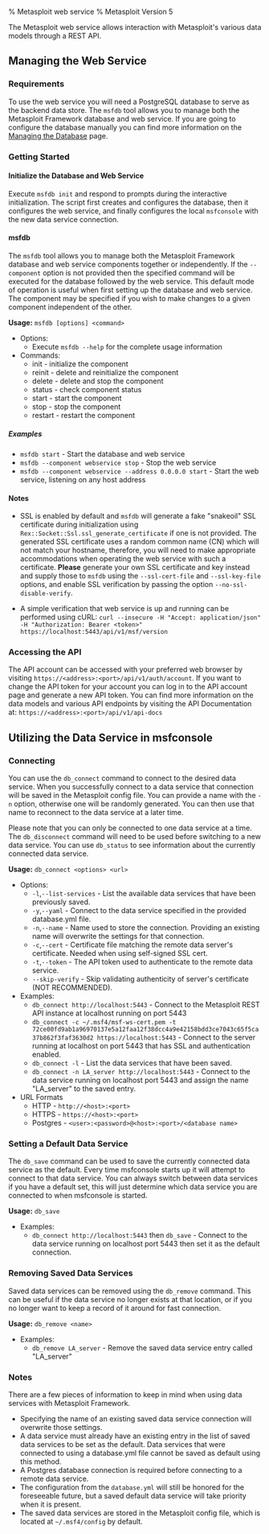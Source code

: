 % Metasploit web service
% Metasploit Version 5

The Metasploit web service allows interaction with Metasploit's various data models through a REST API.

## Managing the Web Service

### Requirements
To use the web service you will need a PostgreSQL database to serve as the backend data store. The `msfdb` tool allows you to manage both the Metasploit Framework database and web service. If you are going to configure the database manually you can find more information on the [Managing the Database](https://metasploit.help.rapid7.com/docs/managing-the-database) page.

### Getting Started

#### Initialize the Database and Web Service
Execute `msfdb init` and respond to prompts during the interactive initialization. The script first creates and configures the database, then it configures the web service, and finally configures the local `msfconsole` with the new data service connection.

#### msfdb

The `msfdb` tool allows you to manage both the Metasploit Framework database and web service components together or independently. If the `--component` option is not provided then the specified command will be executed for the database followed by the web service. This default mode of operation is useful when first setting up the database and web service. The component may be specified if you wish to make changes to a given component independent of the other.

**Usage:** `msfdb [options] <command>`
* Options:
  * Execute `msfdb --help` for the complete usage information
* Commands:
  * init - initialize the component
  * reinit - delete and reinitialize the component
  * delete - delete and stop the component
  * status - check component status
  * start - start the component
  * stop - stop the component
  * restart - restart the component

##### Examples
* `msfdb start` - Start the database and web service
* `msfdb --component webservice stop` - Stop the web service
* `msfdb --component webservice --address 0.0.0.0 start` - Start the web service, listening on any host address

#### Notes
* SSL is enabled by default and `msfdb` will generate a fake "snakeoil" SSL certificate during initialization using `Rex::Socket::Ssl.ssl_generate_certificate` if one is not provided. The generated SSL certificate uses a random common name (CN) which will not match your hostname, therefore, you will need to make appropriate accommodations when operating the web service with such a certificate. **Please** generate your own SSL certificate and key instead and supply those to `msfdb` using the `--ssl-cert-file` and `--ssl-key-file` options, and enable SSL verification by passing the option `--no-ssl-disable-verify`.

* A simple verification that web service is up and running can be performed using cURL: `curl --insecure -H "Accept: application/json" -H "Authorization: Bearer <token>" https://localhost:5443/api/v1/msf/version`

### Accessing the API
The API account can be accessed with your preferred web browser by visiting `https://<address>:<port>/api/v1/auth/account`. If you want to change the API token for your account you can log in to the API account page and generate a new API token. You can find more
information on the data models and various API endpoints by visiting the API Documentation at: `https://<address>:<port>/api/v1/api-docs`

## Utilizing the Data Service in msfconsole

### Connecting
You can use the `db_connect` command to connect to the desired data service. When you successfully connect to a data service that connection will be saved in the Metasploit config file. You can provide a name with the `-n` option, otherwise one will be randomly generated. You can then use that name to reconnect to the data service at a later time.

Please note that you can only be connected to one data service at a time. The `db_disconnect` command will need to be used before switching to a new data service. You can use `db_status` to see information about the currently connected data service.

**Usage:** `db_connect <options> <url>`
* Options:
  * `-l`,`--list-services` - List the available data services that have been previously saved.
  * `-y`,`--yaml` - Connect to the data service specified in the provided database.yml file.
  * `-n`,`--name` - Name used to store the connection. Providing an existing name will overwrite the settings for that connection.
  * `-c`,`--cert` - Certificate file matching the remote data server's certificate. Needed when using self-signed SSL cert.
  * `-t`,`--token` - The API token used to authenticate to the remote data service.
  * `--skip-verify` - Skip validating authenticity of server's certificate (NOT RECOMMENDED).
* Examples:
  * `db_connect http://localhost:5443` - Connect to the Metasploit REST API instance at localhost running on port 5443
  * `db_connect -c ~/.msf4/msf-ws-cert.pem -t 72ce00fd9ab1a96970137e5a12faa12f38dcc4a9e42158bdd3ce7043c65f5ca37b862f3faf3630d2 https://localhost:5443` - Connect to the server running at localhost on port 5443 that has SSL and authentication enabled.
  * `db_connect -l` - List the data services that have been saved.
  * `db_connect -n LA_server http://localhost:5443` - Connect to the data service running on localhost port 5443 and assign the name "LA_server" to the saved entry.
* URL Formats
  * HTTP - `http://<host>:<port>`
  * HTTPS - `https://<host>:<port>`
  * Postgres - `<user>:<password>@<host>:<port>/<database name>`

### Setting a Default Data Service
The `db_save` command can be used to save the currently connected data service as the default. Every time msfconsole starts up it will attempt to connect to that data service. You can always switch between data services if you have a default set, this will just determine which data service you are connected to when msfconsole is started.

**Usage:** `db_save`
* Examples:
  * `db_connect http://localhost:5443` then `db_save` - Connect to the data service running on localhost port 5443 then set it as the default connection.

### Removing Saved Data Services
Saved data services can be removed using the `db_remove` command. This can be useful if the data service no longer exists at that location, or if you no longer want to keep a record of it around for fast connection.

**Usage:** `db_remove <name>`
 * Examples:
   * `db_remove LA_server` - Remove the saved data service entry called "LA_server"

### Notes
There are a few pieces of information to keep in mind when using data services with Metasploit Framework.
* Specifying the name of an existing saved data service connection will overwrite those settings.
* A data service must already have an existing entry in the list of saved data services to be set as the default. Data services that were connected to using a database.yml file cannot be saved as default using this method.
* A Postgres database connection is required before connecting to a remote data service.
* The configuration from the `database.yml` will still be honored for the foreseeable future, but a saved default data service will take priority when it is present.
* The saved data services are stored in the Metasploit config file, which is located at `~/.msf4/config` by default.

